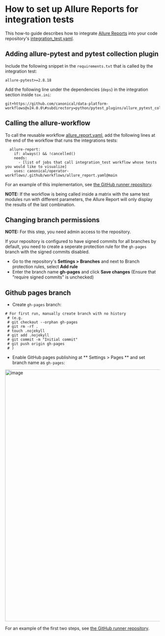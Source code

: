 # How to set up Allure Reports for integration tests

This how-to guide describes how to integrate [Allure Reports](https://allurereport.org/) into your code repository's [integration_test.yaml](https://github.com/canonical/operator-workflows?tab=readme-ov-file#integration-test-workflow-canonicaloperator-workflowsgithubworkflowsintegration_testyamlmain).

## Adding allure-pytest and pytest collection plugin

Include the following snippet in the `requirements.txt` that is called by the integration test:

```
allure-pytest>=2.8.18
```

Add the following line under the dependencies (`deps`) in the integration section inside `tox.ini`:

```
git+https://github.com/canonical/data-platform-workflows@v24.0.0\#subdirectory=python/pytest_plugins/allure_pytest_collection_report
```

## Calling the allure-workflow

To call the reusable workflow [allure_report.yaml](https://github.com/canonical/operator-workflows/blob/main/.github/workflows/allure_report.yaml), add the following lines at the end of the workflow that runs the integrations tests:

```
  allure-report:
    if: always() && !cancelled()
    needs:
      - [list of jobs that call integration_test workflow whose tests you would like to visualize]
    uses: canonical/operator-workflows/.github/workflows/allure_report.yaml@main
```

For an example of this implementation, see [the GitHub runner repository](https://github.com/canonical/github-runner-operator/pull/412).

**NOTE:** If the workflow is being called inside a matrix with the same test modules run with different parameters, the Allure Report will only display the results of the last combination.

## Changing branch permissions

**NOTE:** For this step, you need admin access to the repository.

If your repository is configured to have signed commits for all branches by default, you need to create a seperate protection rule for the `gh-pages` branch with the signed commits disabled.

- Go to the repository's **Settings > Branches** and next to Branch protection rules, select **Add rule**
- Enter the branch name **gh-pages** and click **Save changes** (Ensure that "require signed commits" is unchecked)

## Github pages branch

- Create `gh-pages` branch:

```
# For first run, manually create branch with no history 
 # (e.g. 
 # git checkout --orphan gh-pages
 # git rm -rf . 
 # touch .nojekyll 
 # git add .nojekyll 
 # git commit -m "Initial commit" 
 # git push origin gh-pages
 # ) 
 ```

 - Enable GitHub pages publishing at ** Settings > Pages ** and set branch name as `gh-pages`:

<img width="816" alt="image" src="https://github.com/user-attachments/assets/346c04fc-0daa-40bc-92b5-93b0ea639f94">

For an example of the first two steps, see [the GitHub runner repository](https://github.com/canonical/github-runner-operator/pull/412).
